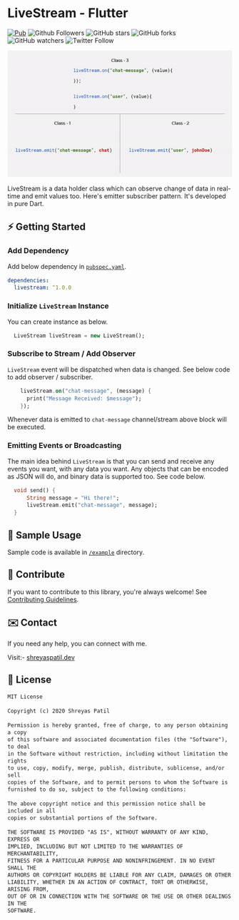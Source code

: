 # LiveStream - Flutter 

[![Pub](https://img.shields.io/pub/v/livestream.svg)](https://pub.dartlang.org/packages/livestream)
![Github Followers](https://img.shields.io/github/followers/PatilShreyas?label=Follow&style=social)
![GitHub stars](https://img.shields.io/github/stars/PatilShreyas/LiveStream-Flutter?style=social)
![GitHub forks](https://img.shields.io/github/forks/PatilShreyas/LiveStream-Flutter?style=social)
![GitHub watchers](https://img.shields.io/github/watchers/PatilShreyas/LiveStream-Flutter?style=social)
![Twitter Follow](https://img.shields.io/twitter/follow/imShreyasPatil?label=Follow&style=social)

<p align="center">
  <img src="images/LiveStream-anim.gif" />
</p>

LiveStream is a data holder class which can observe change of data in real-time and emit values too. Here's emitter subscriber pattern. It's developed in pure Dart.

## ⚡️ Getting Started

### Add Dependency
Add below dependency in [`pubspec.yaml`](pubspec.yaml).

```yml
dependencies:
  livestream: ^1.0.0
```

### Initialize `LiveStream` Instance
You can create instance as below.

```dart
  LiveStream liveStream = new LiveStream();
```

### Subscribe to Stream / Add Observer
`LiveStream` event will be dispatched when data is changed. See below code to add observer / subscriber.

```dart
    liveStream.on("chat-message", (message) {
      print("Message Received: $message");
    });
```
Whenever data is emitted to `chat-message` channel/stream above block will be executed.

### Emitting Events or Broadcasting
The main idea behind `LiveStream` is that you can send and receive any events you want, with any data you want. Any objects that can be encoded as JSON will do, and binary data is supported too. See code below.

```dart
  void send() {
      String message = "Hi there!";
      liveStream.emit("chat-message", message);
  }
```

## 🚀 Sample Usage
Sample code is available in [`/example`](/example) directory. 

## 🤝 Contribute
If you want to contribute to this library, you're always welcome!
See [Contributing Guidelines](CONTRIBUTING.md). 

## ✉️ Contact
If you need any help, you can connect with me.

Visit:- [shreyaspatil.dev](https://shreyaspatil.dev)

## 📃 License
```
MIT License

Copyright (c) 2020 Shreyas Patil

Permission is hereby granted, free of charge, to any person obtaining a copy
of this software and associated documentation files (the "Software"), to deal
in the Software without restriction, including without limitation the rights
to use, copy, modify, merge, publish, distribute, sublicense, and/or sell
copies of the Software, and to permit persons to whom the Software is
furnished to do so, subject to the following conditions:

The above copyright notice and this permission notice shall be included in all
copies or substantial portions of the Software.

THE SOFTWARE IS PROVIDED "AS IS", WITHOUT WARRANTY OF ANY KIND, EXPRESS OR
IMPLIED, INCLUDING BUT NOT LIMITED TO THE WARRANTIES OF MERCHANTABILITY,
FITNESS FOR A PARTICULAR PURPOSE AND NONINFRINGEMENT. IN NO EVENT SHALL THE
AUTHORS OR COPYRIGHT HOLDERS BE LIABLE FOR ANY CLAIM, DAMAGES OR OTHER
LIABILITY, WHETHER IN AN ACTION OF CONTRACT, TORT OR OTHERWISE, ARISING FROM,
OUT OF OR IN CONNECTION WITH THE SOFTWARE OR THE USE OR OTHER DEALINGS IN THE
SOFTWARE.
```
